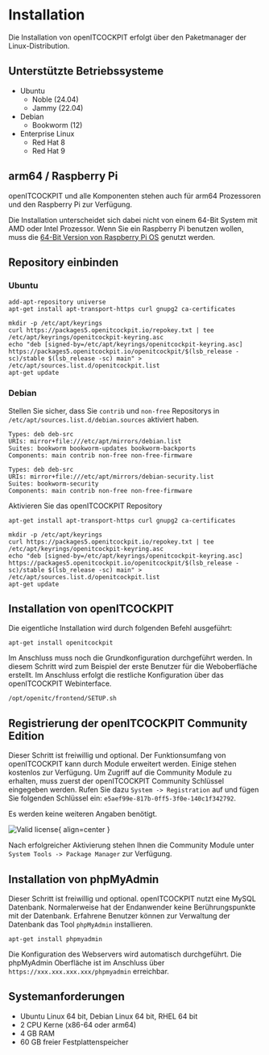 # Installation

Die Installation von openITCOCKPIT erfolgt über den Paketmanager der Linux-Distribution.

## Unterstützte Betriebssysteme

- Ubuntu
    - Noble (24.04)
    - Jammy (22.04)
- Debian
    - Bookworm (12)
- Enterprise Linux
    - Red Hat 8
    - Red Hat 9

## arm64 / Raspberry Pi
openITCOCKPIT und alle Komponenten stehen auch für arm64 Prozessoren und den Raspberry Pi zur Verfügung.

Die Installation unterscheidet sich dabei nicht von einem 64-Bit System mit AMD oder Intel Prozessor. Wenn Sie ein Raspberry Pi benutzen wollen, muss die [64-Bit Version von Raspberry Pi OS](https://downloads.raspberrypi.org/raspios_arm64/images/) genutzt werden.

## Repository einbinden
### Ubuntu

```
add-apt-repository universe
apt-get install apt-transport-https curl gnupg2 ca-certificates

mkdir -p /etc/apt/keyrings
curl https://packages5.openitcockpit.io/repokey.txt | tee /etc/apt/keyrings/openitcockpit-keyring.asc
echo "deb [signed-by=/etc/apt/keyrings/openitcockpit-keyring.asc] https://packages5.openitcockpit.io/openitcockpit/$(lsb_release -sc)/stable $(lsb_release -sc) main" > /etc/apt/sources.list.d/openitcockpit.list
apt-get update
```

### Debian

Stellen Sie sicher, dass Sie `contrib` und `non-free` Repositorys in `/etc/apt/sources.list.d/debian.sources` aktiviert haben.
```
Types: deb deb-src
URIs: mirror+file:///etc/apt/mirrors/debian.list
Suites: bookworm bookworm-updates bookworm-backports
Components: main contrib non-free non-free-firmware

Types: deb deb-src
URIs: mirror+file:///etc/apt/mirrors/debian-security.list
Suites: bookworm-security
Components: main contrib non-free non-free-firmware
```

Aktivieren Sie das openITCOCKPIT Repository

```
apt-get install apt-transport-https curl gnupg2 ca-certificates

mkdir -p /etc/apt/keyrings
curl https://packages5.openitcockpit.io/repokey.txt | tee /etc/apt/keyrings/openitcockpit-keyring.asc
echo "deb [signed-by=/etc/apt/keyrings/openitcockpit-keyring.asc] https://packages5.openitcockpit.io/openitcockpit/$(lsb_release -sc)/stable $(lsb_release -sc) main" > /etc/apt/sources.list.d/openitcockpit.list
apt-get update
```

## Installation von openITCOCKPIT
Die eigentliche Installation wird durch folgenden Befehl ausgeführt:
```
apt-get install openitcockpit
```

Im Anschluss muss noch die Grundkonfiguration durchgeführt werden. In diesem Schritt wird zum Beispiel der erste Benutzer für die Weboberfläche erstellt. Im Anschluss erfolgt die restliche Konfiguration über das openITCOCKPIT Webinterface.

```
/opt/openitc/frontend/SETUP.sh
```

## Registrierung der openITCOCKPIT Community Edition

Dieser Schritt ist freiwillig und optional. Der Funktionsumfang von openITCOCKPIT kann durch Module erweitert werden. Einige stehen kostenlos zur Verfügung. Um Zugriff auf die Community Module zu erhalten, muss zuerst der openITCOCKPIT Community Schlüssel eingegeben werden. Rufen Sie dazu `System -> Registration` auf und fügen Sie folgenden Schlüssel ein: `e5aef99e-817b-0ff5-3f0e-140c1f342792`.

Es werden keine weiteren Angaben benötigt.

![Valid license](/images/openITCOCKPIT-v4-valid-license.png){ align=center }

Nach erfolgreicher Aktivierung stehen Ihnen die Community Module unter `System Tools -> Package Manager` zur Verfügung.

## Installation von phpMyAdmin

Dieser Schritt ist freiwillig und optional. openITCOCKPIT nutzt eine MySQL Datenbank. Normalerweise hat der Endanwender keine Berührungspunkte mit der Datenbank. Erfahrene Benutzer können zur Verwaltung der Datenbank das Tool `phpMyAdmin` installieren.

```
apt-get install phpmyadmin
```

Die Konfiguration des Webservers wird automatisch durchgeführt. Die phpMyAdmin Oberfläche ist im Anschluss über `https://xxx.xxx.xxx.xxx/phpmyadmin` erreichbar.

## Systemanforderungen

- Ubuntu Linux 64 bit, Debian Linux 64 bit, RHEL 64 bit
- 2 CPU Kerne (x86-64 oder arm64)
- 4 GB RAM
- 60 GB freier Festplattenspeicher
